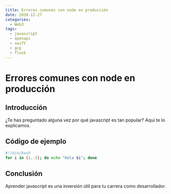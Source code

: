 ```yaml
---
title: Errores comunes con node en producción
date: 2030-12-27
categories:
  - Web3
tags:
  - javascript
  - openapi
  - swift
  - gcp
  - flask
---
```


# Errores comunes con node en producción

## Introducción

¿Te has preguntado alguna vez por qué javascript es tan popular? Aquí te lo explicamos.

## Código de ejemplo

```bash
#!/bin/bash
for i in {1..5}; do echo "Hola $i"; done
```

## Conclusión

Aprender javascript es una inversión útil para tu carrera como desarrollador.
